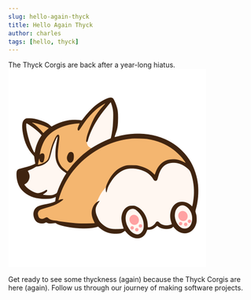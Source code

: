 ```yaml
---
slug: hello-again-thyck
title: Hello Again Thyck
author: charles
tags: [hello, thyck]
---
```


The Thyck Corgis are back after a year-long hiatus.
![Thyck Corgis Logo](/img/svg/logo.svg)

<!--truncate-->

Get ready to see some thyckness (again) because the Thyck Corgis are here (again). Follow us through our journey of making software projects.
